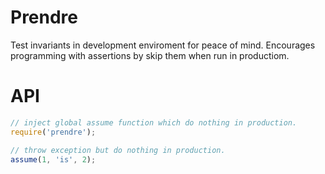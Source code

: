 # Prendre
Test invariants in development enviroment for peace of mind. Encourages programming with assertions by skip them when run in productiom.

# API
```js
// inject global assume function which do nothing in production.
require('prendre');

// throw exception but do nothing in production. 
assume(1, 'is', 2);
```